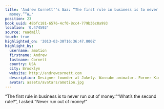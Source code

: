 ```yaml
---
title: 'Andrew Cornett''s Gaz: “The first rule in business is to never run out of
  money.”“W…'
position: 23
book_uuid: 48bfc181-6576-4cf0-8cc4-779b36c0a993
location: '0.474592'
source: readmill
touch: true
highlighted_on: '2013-03-30T16:36:47.000Z'
highlight_by:
  username: amotion
  firstname: Andrew
  lastname: Cornett
  country: USA
  city: Brooklyn
  website: http://andrewcornett.com
  description: Designer founder at Jukely. Wannabe animator. Former Kickstarter.
  avatar: assets/avatars/amotion.jpg
---
```


“The first rule in business is to never run out of money.”“What’s the second rule?”, I asked.“Never run out of money!”